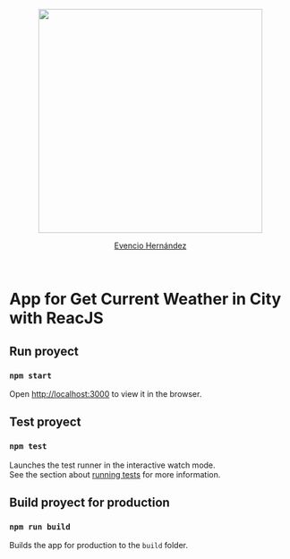 <p align="center">
    <a href="https://ehiwebs.com.ve/">
        <img src="https://ehiwebs.com.ve/copyrights/logo_black.png" width="400">
    </a>
</p>
<p align="center">
    <a href="https://evenciohernandez.com.ve/">Evencio Hernández</a>
</p><br>

# App for Get Current Weather in City with ReacJS

## Run proyect

### `npm start`

Open [http://localhost:3000](http://localhost:3000) to view it in the browser.

## Test proyect

### `npm test`

Launches the test runner in the interactive watch mode.<br />
See the section about [running tests](https://facebook.github.io/create-react-app/docs/running-tests) for more information.

## Build proyect for production

### `npm run build`

Builds the app for production to the `build` folder.